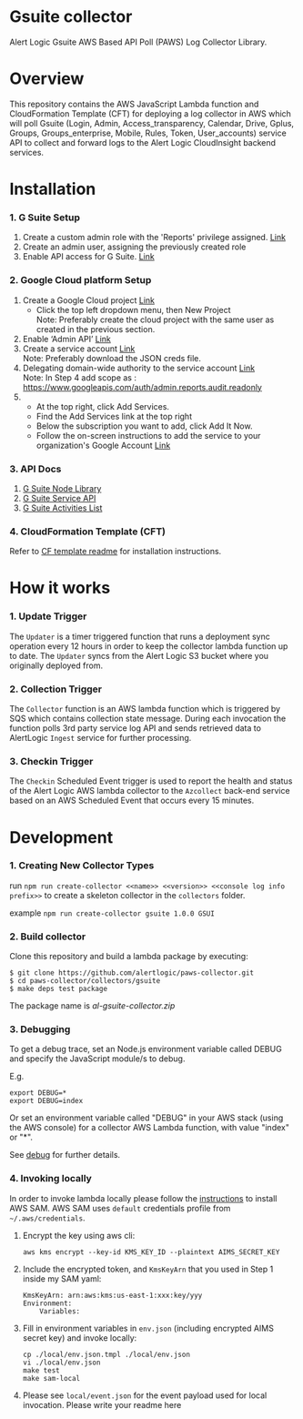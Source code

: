 # Gsuite collector

Alert Logic Gsuite AWS Based API Poll (PAWS) Log Collector Library.

# Overview

This repository contains the AWS JavaScript Lambda function and CloudFormation
Template (CFT) for deploying a log collector in AWS which will poll Gsuite (Login, Admin, Access_transparency, Calendar, Drive, Gplus, Groups, Groups_enterprise, Mobile, Rules, Token, User_accounts) service API to collect and
forward logs to the Alert Logic CloudInsight backend services.

# Installation

### 1. G Suite Setup
 
1. Create a custom admin role with the 'Reports' privilege assigned. [Link](https://support.google.com/a/answer/2406043)
2. Create an admin user, assigning the previously created role
3. Enable API access for G Suite. [Link](https://support.google.com/a/answer/60757?authuser=3)

### 2. Google Cloud platform Setup

1. Create a Google Cloud project [Link](https://console.cloud.google.com/home/dashboard)<br />
   - Click the top left dropdown menu, then New Project <br />
   Note: Preferably create the cloud project with the same user as created in the previous section.
2. Enable ‘Admin API’ [Link](https://console.cloud.google.com/apis/library/admin.googleapis.com)
3. Create a service account [Link](https://developers.google.com/identity/protocols/OAuth2ServiceAccount#creatinganaccount)<br />
   Note: Preferably download the JSON creds file.
4. Delegating domain-wide authority to the service account [Link](https://developers.google.com/identity/protocols/OAuth2ServiceAccount#delegatingauthority)<br />
   Note: In Step 4 add scope as : https://www.googleapis.com/auth/admin.reports.audit.readonly
5. - At the top right, click Add Services. 
   - Find the Add Services link at the top right
   - Below the subscription you want to add, click Add It Now.
   - Follow the on-screen instructions to add the service to your organization's Google Account [Link](https://support.google.com/a/answer/45690?hl=en)

### 3. API Docs

1. [G Suite Node Library](https://www.npmjs.com/package/googleapis/v/39.2.0)
2. [G Suite Service API](https://developers.google.com/admin-sdk/reports/v1/quickstart/nodejs)
3. [G Suite Activities List](https://developers.google.com/admin-sdk/reports/v1/reference/activities/list)       

### 4. CloudFormation Template (CFT)   

Refer to [CF template readme](./cfn/README-GSUITE.md) for installation instructions.

# How it works

### 1. Update Trigger

The `Updater` is a timer triggered function that runs a deployment sync operation
every 12 hours in order to keep the collector lambda function up to date.
The `Updater` syncs from the Alert Logic S3 bucket where you originally deployed from.

### 2. Collection Trigger

The `Collector` function is an AWS lambda function which is triggered by SQS which contains collection state message.
During each invocation the function polls 3rd party service log API and sends retrieved data to
AlertLogic `Ingest` service for further processing.

### 3. Checkin Trigger

The `Checkin` Scheduled Event trigger is used to report the health and status of
the Alert Logic AWS lambda collector to the `Azcollect` back-end service based on
an AWS Scheduled Event that occurs every 15 minutes.

# Development

### 1. Creating New Collector Types

run `npm run create-collector <<name>> <<version>> <<console log info prefix>>` to create a skeleton collector in the `collectors` folder.

example `npm run create-collector gsuite 1.0.0 GSUI`

### 2. Build collector

Clone this repository and build a lambda package by executing:

```
$ git clone https://github.com/alertlogic/paws-collector.git
$ cd paws-collector/collectors/gsuite
$ make deps test package
```

The package name is _al-gsuite-collector.zip_

### 3. Debugging

To get a debug trace, set an Node.js environment variable called DEBUG and
specify the JavaScript module/s to debug.

E.g.

```
export DEBUG=*
export DEBUG=index
```

Or set an environment variable called "DEBUG" in your AWS stack (using the AWS
console) for a collector AWS Lambda function, with value "index" or "\*".

See [debug](https://www.npmjs.com/package/debug) for further details.

### 4. Invoking locally

In order to invoke lambda locally please follow the [instructions](https://docs.aws.amazon.com/lambda/latest/dg/sam-cli-requirements.html) to install AWS SAM.
AWS SAM uses `default` credentials profile from `~/.aws/credentials`.

1. Encrypt the key using aws cli:
   ```
   aws kms encrypt --key-id KMS_KEY_ID --plaintext AIMS_SECRET_KEY
   ```
2. Include the encrypted token, and `KmsKeyArn` that you used in Step 1 inside my SAM yaml:
   ```
   KmsKeyArn: arn:aws:kms:us-east-1:xxx:key/yyy
   Environment:
       Variables:
   ```
3. Fill in environment variables in `env.json` (including encrypted AIMS secret key) and invoke locally:
   ```shell
   cp ./local/env.json.tmpl ./local/env.json
   vi ./local/env.json
   make test
   make sam-local
   ```
4. Please see `local/event.json` for the event payload used for local invocation.
   Please write your readme here
